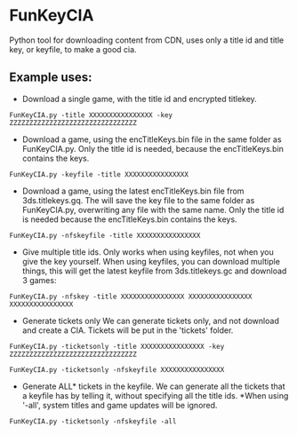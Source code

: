 # FunKeyCIA
Python tool for downloading content from CDN, uses only a title id and title key, or keyfile, to make a good cia.



## Example uses:


* Download a single game, with the title id and encrypted titlekey.

`FunKeyCIA.py -title XXXXXXXXXXXXXXXX -key ZZZZZZZZZZZZZZZZZZZZZZZZZZZZZZZZ`


* Download a game, using the encTitleKeys.bin file in the same folder as FunKeyCIA.py.
Only the title id is needed, because the encTitleKeys.bin contains the keys.

`FunKeyCIA.py -keyfile -title XXXXXXXXXXXXXXXX`


* Download a game, using the latest encTitleKeys.bin file from 3ds.titlekeys.gq.
The will save the key file to the same folder as FunKeyCIA.py, overwriting any file with the same name.
Only the title id is needed because the encTitleKeys.bin contains the keys.

`FunKeyCIA.py -nfskeyfile -title XXXXXXXXXXXXXXXX`

* Give multiple title ids. Only works when using keyfiles, not when you give the key yourself.
When using keyfiles, you can download multiple things, this will get the latest keyfile from 3ds.titlekeys.gc and download 3 games:

`FunKeyCIA.py -nfskey -title XXXXXXXXXXXXXXXX XXXXXXXXXXXXXXXX XXXXXXXXXXXXXXXX`


* Generate tickets only
We can generate tickets only, and not download and create a CIA. Tickets will be put in the 'tickets' folder.

`FunKeyCIA.py -ticketsonly -title XXXXXXXXXXXXXXXX -key ZZZZZZZZZZZZZZZZZZZZZZZZZZZZZZZZ`

`FunKeyCIA.py -ticketsonly -nfskeyfile XXXXXXXXXXXXXXXX`


* Generate ALL* tickets in the keyfile.
We can generate all the tickets that a keyfile has by telling it, without specifying all the title ids.
*When using '-all', system titles and game updates will be ignored.

`FunKeyCIA.py -ticketsonly -nfskeyfile -all`

